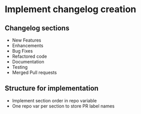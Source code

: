 # Implement changelog creation

## Changelog sections

* New Features
* Enhancements
* Bug Fixes
* Refactored code
* Documentation
* Testing
* Merged Pull requests

## Structure for implementation

* Implement section order in repo variable
* One repo var per section to store PR label names